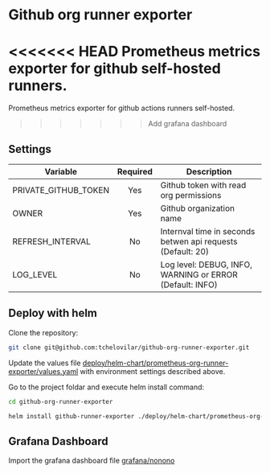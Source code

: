 # Github org runner exporter

<<<<<<< HEAD
Prometheus metrics exporter for github self-hosted runners.
=======
Prometheus metrics exporter for github actions runners self-hosted.
>>>>>>> Add grafana dashboard


## Settings

| Variable             | Required | Description |
|----------------------|:--------:|----------------------------------------|
| PRIVATE_GITHUB_TOKEN | Yes      | Github token with read org permissions
| OWNER                | Yes      | Github organization name
| REFRESH_INTERVAL     | No       | Internval time in seconds betwen api requests (Default: 20)
| LOG_LEVEL            | No       | Log level: DEBUG, INFO, WARNING or ERROR (Default: INFO)


## Deploy with helm

Clone the repository:

```sh
git clone git@github.com:tchelovilar/github-org-runner-exporter.git
```

Update the values file [deploy/helm-chart/prometheus-org-runner-exporter/values.yaml](./deploy/helm-chart/prometheus-org-runner-exporter/values.yaml)
with environment settings described above.

Go to the project foldar and execute helm install command:

```sh
cd github-org-runner-exporter

helm install github-runner-exporter ./deploy/helm-chart/prometheus-org-runner-exporter/
```


## Grafana Dashboard

Import the grafana dashboard file
[grafana/nonono](./grafana/nonono)
